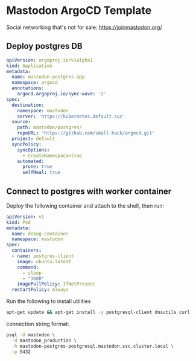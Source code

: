 # Mastodon ArgoCD Template
Social networking that's not for sale:
https://joinmastodon.org/

## Deploy postgres DB

```yaml
apiVersion: argoproj.io/v1alpha1
kind: Application
metadata:
  name: mastodon-postgres-app
  namespace: argocd
  annotations:
    argocd.argoproj.io/sync-wave: '2'
spec:
  destination:
    namespace: mastodon
    server: 'https://kubernetes.default.svc'
  source:
    path: mastodon/postgres/
    repoURL: 'https://github.com/small-hack/argocd.git'
  project: default
  syncPolicy:
    syncOptions:
      - CreateNamespace=true
    automated:
      prune: true
      selfHeal: true
```

## Connect to postgres with worker container

Deploy the following container and attach to the shell, then run:

  ```yaml
  apiVersion: v1
  kind: Pod
  metadata:
    name: debug-container
    namespace: mastodon
  spec:
    containers:
    - name: postgres-client
      image: ubuntu:latest
      command:
        - sleep
        - "3600"
      imagePullPolicy: IfNotPresent
    restartPolicy: Always
  ```

Run the following to install utilities
  ```bash
  apt-get update && apt-get install -y postgresql-client dnsutils curl
  ```

connection string format:
  ```bash
  psql -U mastodon \
    -d mastodon_production \
    -h mastodon-postgres-postgresql.mastodon.svc.cluster.local \
    -p 5432
  ```


